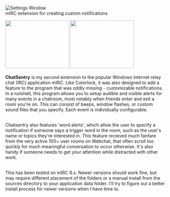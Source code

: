 ![Settings Window](http://i.imgur.com/q0ltiCr.png)<br>
mIRC extension for creating custom notifications<br>

<a href="http://andrewpinion.com/img/csent1b.jpg"><img src="http://andrewpinion.com/img/csent1b.jpg" width=200 height=150></a>
<a href="http://andrewpinion.com/img/csent2b.jpg"><img src="http://andrewpinion.com/img/csent2b.jpg" width=200 height=150></a>
<br><br>
<b>ChatSentry</b> is my second extension to the popular Windows internet relay chat (IRC) application mIRC. Like Colorlock, it was also designed to add a feature to the program that was oddly missing - customizable notifications. In a nutshell, this program allows you to setup audible and visible alerts for many events in a chatroom, most notably when friends enter and exit a room you're on. This can consist of beeps, window flashes, or custom sound files that you specify. Each event is individually configurable.<br><br>

Chatsentry also features 'word alerts', which allow the user to specify a notification if someone says a trigger word in the room, such as the user's name or topics they're interested in. This feature recieved much fanfare from the very active 100+ user rooms on Webchat, that often scroll too quickly for much meaningful conversation to occur otherwise. It's also handy if someone needs to get your attention while distracted with other work.<br><br>

This has been tested on mIRC 6.x. Newer versions should work fine, but may require different placement of the folders or a manual install from the sources directory to your application data folder. I'll try to figure out a better install process for newer versions when I have time to.
